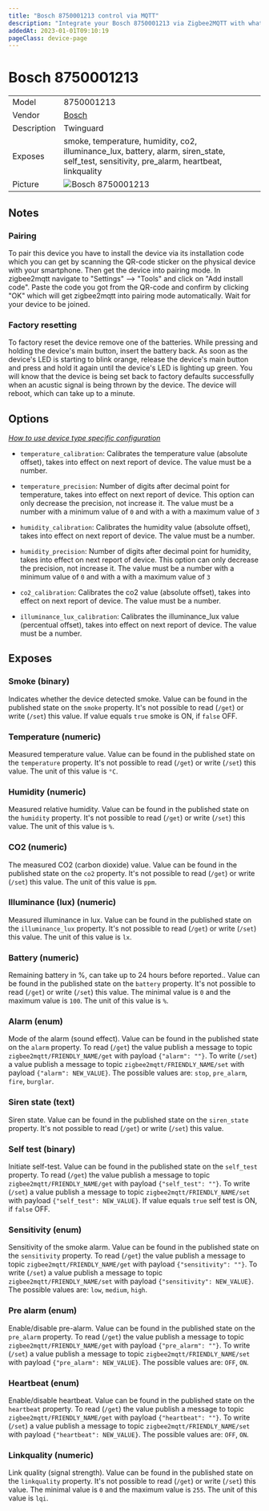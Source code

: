 ```yaml
---
title: "Bosch 8750001213 control via MQTT"
description: "Integrate your Bosch 8750001213 via Zigbee2MQTT with whatever smart home infrastructure you are using without the vendor's bridge or gateway."
addedAt: 2023-01-01T09:10:19
pageClass: device-page
---
```


<!-- !!!! -->
<!-- ATTENTION: This file is auto-generated through docgen! -->
<!-- You can only edit the "Notes"-Section between the two comment lines "Notes BEGIN" and "Notes END". -->
<!-- Do not use h1 or h2 heading within "## Notes"-Section. -->
<!-- !!!! -->

# Bosch 8750001213

|     |     |
|-----|-----|
| Model | 8750001213  |
| Vendor  | [Bosch](/supported-devices/#v=Bosch)  |
| Description | Twinguard |
| Exposes | smoke, temperature, humidity, co2, illuminance_lux, battery, alarm, siren_state, self_test, sensitivity, pre_alarm, heartbeat, linkquality |
| Picture | ![Bosch 8750001213](https://www.zigbee2mqtt.io/images/devices/8750001213.jpg) |


<!-- Notes BEGIN: You can edit here. Add "## Notes" headline if not already present. -->
## Notes

### Pairing
To pair this device you have to install the device via its installation code which you can get by scanning the QR-code sticker on the physical device with your smartphone. Then get the device into pairing mode. In zigbee2mqtt navigate to  "Settings" --> "Tools" and click on "Add install code". Paste the code you got from the QR-code and confirm by clicking "OK" which will get zigbee2mqtt into pairing mode automatically. Wait for your device to be joined.


### Factory resetting
To factory reset the device remove one of the batteries. While pressing and holding the device's main button, insert the battery back. As soon as the device's LED is starting to blink orange, release the device's main button and press and hold it again until the device's LED is lighting up green. You will know that the device is being set back to factory defaults successfully when an acustic signal is being thrown by the device. The device will reboot, which can take up to a minute.
<!-- Notes END: Do not edit below this line -->



## Options
*[How to use device type specific configuration](../guide/configuration/devices-groups.md#specific-device-options)*

* `temperature_calibration`: Calibrates the temperature value (absolute offset), takes into effect on next report of device. The value must be a number.

* `temperature_precision`: Number of digits after decimal point for temperature, takes into effect on next report of device. This option can only decrease the precision, not increase it. The value must be a number with a minimum value of `0` and with a with a maximum value of `3`

* `humidity_calibration`: Calibrates the humidity value (absolute offset), takes into effect on next report of device. The value must be a number.

* `humidity_precision`: Number of digits after decimal point for humidity, takes into effect on next report of device. This option can only decrease the precision, not increase it. The value must be a number with a minimum value of `0` and with a with a maximum value of `3`

* `co2_calibration`: Calibrates the co2 value (absolute offset), takes into effect on next report of device. The value must be a number.

* `illuminance_lux_calibration`: Calibrates the illuminance_lux value (percentual offset), takes into effect on next report of device. The value must be a number.


## Exposes

### Smoke (binary)
Indicates whether the device detected smoke.
Value can be found in the published state on the `smoke` property.
It's not possible to read (`/get`) or write (`/set`) this value.
If value equals `true` smoke is ON, if `false` OFF.

### Temperature (numeric)
Measured temperature value.
Value can be found in the published state on the `temperature` property.
It's not possible to read (`/get`) or write (`/set`) this value.
The unit of this value is `°C`.

### Humidity (numeric)
Measured relative humidity.
Value can be found in the published state on the `humidity` property.
It's not possible to read (`/get`) or write (`/set`) this value.
The unit of this value is `%`.

### CO2 (numeric)
The measured CO2 (carbon dioxide) value.
Value can be found in the published state on the `co2` property.
It's not possible to read (`/get`) or write (`/set`) this value.
The unit of this value is `ppm`.

### Illuminance (lux) (numeric)
Measured illuminance in lux.
Value can be found in the published state on the `illuminance_lux` property.
It's not possible to read (`/get`) or write (`/set`) this value.
The unit of this value is `lx`.

### Battery (numeric)
Remaining battery in %, can take up to 24 hours before reported..
Value can be found in the published state on the `battery` property.
It's not possible to read (`/get`) or write (`/set`) this value.
The minimal value is `0` and the maximum value is `100`.
The unit of this value is `%`.

### Alarm (enum)
Mode of the alarm (sound effect).
Value can be found in the published state on the `alarm` property.
To read (`/get`) the value publish a message to topic `zigbee2mqtt/FRIENDLY_NAME/get` with payload `{"alarm": ""}`.
To write (`/set`) a value publish a message to topic `zigbee2mqtt/FRIENDLY_NAME/set` with payload `{"alarm": NEW_VALUE}`.
The possible values are: `stop`, `pre_alarm`, `fire`, `burglar`.

### Siren state (text)
Siren state.
Value can be found in the published state on the `siren_state` property.
It's not possible to read (`/get`) or write (`/set`) this value.

### Self test (binary)
Initiate self-test.
Value can be found in the published state on the `self_test` property.
To read (`/get`) the value publish a message to topic `zigbee2mqtt/FRIENDLY_NAME/get` with payload `{"self_test": ""}`.
To write (`/set`) a value publish a message to topic `zigbee2mqtt/FRIENDLY_NAME/set` with payload `{"self_test": NEW_VALUE}`.
If value equals `true` self test is ON, if `false` OFF.

### Sensitivity (enum)
Sensitivity of the smoke alarm.
Value can be found in the published state on the `sensitivity` property.
To read (`/get`) the value publish a message to topic `zigbee2mqtt/FRIENDLY_NAME/get` with payload `{"sensitivity": ""}`.
To write (`/set`) a value publish a message to topic `zigbee2mqtt/FRIENDLY_NAME/set` with payload `{"sensitivity": NEW_VALUE}`.
The possible values are: `low`, `medium`, `high`.

### Pre alarm (enum)
Enable/disable pre-alarm.
Value can be found in the published state on the `pre_alarm` property.
To read (`/get`) the value publish a message to topic `zigbee2mqtt/FRIENDLY_NAME/get` with payload `{"pre_alarm": ""}`.
To write (`/set`) a value publish a message to topic `zigbee2mqtt/FRIENDLY_NAME/set` with payload `{"pre_alarm": NEW_VALUE}`.
The possible values are: `OFF`, `ON`.

### Heartbeat (enum)
Enable/disable heartbeat.
Value can be found in the published state on the `heartbeat` property.
To read (`/get`) the value publish a message to topic `zigbee2mqtt/FRIENDLY_NAME/get` with payload `{"heartbeat": ""}`.
To write (`/set`) a value publish a message to topic `zigbee2mqtt/FRIENDLY_NAME/set` with payload `{"heartbeat": NEW_VALUE}`.
The possible values are: `OFF`, `ON`.

### Linkquality (numeric)
Link quality (signal strength).
Value can be found in the published state on the `linkquality` property.
It's not possible to read (`/get`) or write (`/set`) this value.
The minimal value is `0` and the maximum value is `255`.
The unit of this value is `lqi`.

